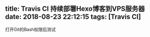 title: Travis CI 持续部署Hexo博客到VPS服务器
date: 2018-08-23 22:12:15
tags: [Travis CI]
---

打开Git的Bash权限后测试



